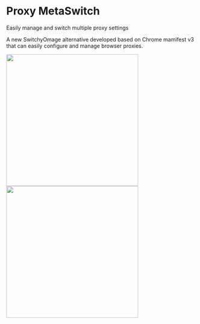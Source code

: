 # Proxy MetaSwitch

Easily manage and switch multiple proxy settings

A new SwitchyOmage alternative developed based on Chrome mamifest v3 that can easily configure and manage browser proxies.

<img src="https://gitee.com/junyiz/MetaSwitch/raw/master/public/images/m01.png" width="350" />
<img src="https://gitee.com/junyiz/MetaSwitch/raw/master/public/images/m02.png" width="350" />

